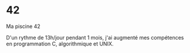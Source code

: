 # 42
Ma piscine 42

D'un rythme de 13h/jour pendant 1 mois, j'ai augmenté mes compétences en programmation C, algorithmique et UNIX.
